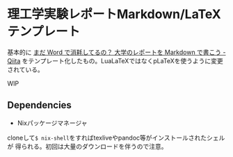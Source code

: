 # 理工学実験レポートMarkdown/LaTeXテンプレート

基本的に
[まだ Word で消耗してるの？ 大学のレポートを Markdown で書こう - Qiita](https://qiita.com/Kumassy/items/5b6ae6b99df08fb434d9)
をテンプレート化したもの。LuaLaTeXではなくpLaTeXを使うように変更されている。

WIP

## Dependencies

- Nixパッケージマネージャ

cloneして`$ nix-shell`をすればtexliveやpandoc等がインストールされたシェルが
得られる。初回は大量のダウンロードを伴うので注意。

